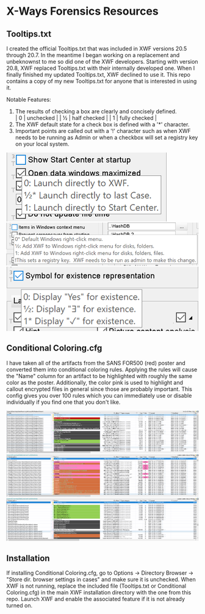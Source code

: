 # X-Ways Forensics Resources

## Tooltips.txt
I created the official Tooltips.txt that was included in XWF versions 20.5 through 20.7.  In the meantime I began working on a replacement and unbeknownst to me so did one of the XWF developers.  Starting with version 20.8, XWF replaced Tooltips.txt with their internally developed one.  When I finally finished my updated Tooltips.txt, XWF declined to use it.  This repo contains a copy of my new Tooltips.txt for anyone that is interested in using it.

Notable Features:
1. The results of checking a box are clearly and concisely defined.  
| 0 | unchecked     |
| ½ | half checked  |
| 1 | fully checked |
2. The XWF default state for a check box is defined with a '*' character.
3. Important points are called out with a '!' character such as when XWF needs to be running as Admin or when a checkbox will set a registry key on your local system.

![](./images/Tooltips_7.PNG)
![](./images/Tooltips_6.PNG)
![](./images/Tooltips_5.PNG)

## Conditional Coloring.cfg
I have taken all of the artifacts from the SANS FOR500 (red) poster and converted them into conditional coloring rules.  Applying the rules will cause the "Name" column for an artifact to be highlighted with roughly the same color as the poster.  Additionally, the color pink is used to highlight and callout encrypted files in general since those are probably important.  This config gives you over 100 rules which you can immediately use or disable individually if you find one that you don't like.

![](./images/Conditional_Coloring_1.PNG)
![](./images/Conditional_Coloring_2.PNG)
![](./images/Conditional_Coloring_3.PNG)

## Installation
If installing Conditional Coloring.cfg, go to Options -> Directory Browser -> "Store dir. browser settings in cases" and make sure it is unchecked.  When XWF is not running, replace the included file (Tooltips.txt or Conditional Coloring.cfg) in the main XWF installation directory with the one from this repo.  Launch XWF and enable the associated feature if it is not already turned on.
